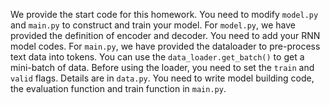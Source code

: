 We provide the start code for this homework.
You need to modify ``model.py`` and ``main.py`` to construct and train your model.
For ``model.py``, we have provided the definition of encoder and decoder. You need to add your RNN model codes.
For ``main.py``, we have provided the dataloader to pre-process text data into tokens. You can use the ``data_loader.get_batch()`` to get a mini-batch of data. Before using the loader, you need to set the ``train`` and ``valid`` flags. Details are in ``data.py``.
You need to write model building code, the evaluation function and train function in ``main.py``.
